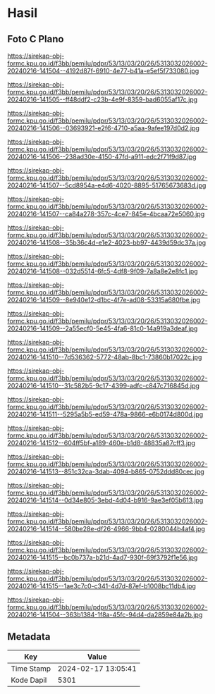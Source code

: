 # Hasil

## Foto C Plano

https://sirekap-obj-formc.kpu.go.id/f3bb/pemilu/pdpr/53/13/03/20/26/5313032026002-20240216-141504--4192d87f-6910-4e77-b41a-e5ef5f733080.jpg

https://sirekap-obj-formc.kpu.go.id/f3bb/pemilu/pdpr/53/13/03/20/26/5313032026002-20240216-141505--ff48ddf2-c23b-4e9f-8359-bad6055af17c.jpg

https://sirekap-obj-formc.kpu.go.id/f3bb/pemilu/pdpr/53/13/03/20/26/5313032026002-20240216-141506--03693921-e2f6-4710-a5aa-9afee197d0d2.jpg

https://sirekap-obj-formc.kpu.go.id/f3bb/pemilu/pdpr/53/13/03/20/26/5313032026002-20240216-141506--238ad30e-4150-47fd-a911-edc2f71f9d87.jpg

https://sirekap-obj-formc.kpu.go.id/f3bb/pemilu/pdpr/53/13/03/20/26/5313032026002-20240216-141507--5cd8954a-e4d6-4020-8895-51765673683d.jpg

https://sirekap-obj-formc.kpu.go.id/f3bb/pemilu/pdpr/53/13/03/20/26/5313032026002-20240216-141507--ca84a278-357c-4ce7-845e-4bcaa72e5060.jpg

https://sirekap-obj-formc.kpu.go.id/f3bb/pemilu/pdpr/53/13/03/20/26/5313032026002-20240216-141508--35b36c4d-e1e2-4023-bb97-4439d59dc37a.jpg

https://sirekap-obj-formc.kpu.go.id/f3bb/pemilu/pdpr/53/13/03/20/26/5313032026002-20240216-141508--032d5514-6fc5-4df8-9f09-7a8a8e2e8fc1.jpg

https://sirekap-obj-formc.kpu.go.id/f3bb/pemilu/pdpr/53/13/03/20/26/5313032026002-20240216-141509--8e940e12-d1bc-4f7e-ad08-53315a680fbe.jpg

https://sirekap-obj-formc.kpu.go.id/f3bb/pemilu/pdpr/53/13/03/20/26/5313032026002-20240216-141509--2a55ecf0-5e45-4fa6-81c0-14a919a3deaf.jpg

https://sirekap-obj-formc.kpu.go.id/f3bb/pemilu/pdpr/53/13/03/20/26/5313032026002-20240216-141510--7d536362-5772-48ab-8bc1-73860b17022c.jpg

https://sirekap-obj-formc.kpu.go.id/f3bb/pemilu/pdpr/53/13/03/20/26/5313032026002-20240216-141510--31c582b5-9c17-4399-adfc-c847c716845d.jpg

https://sirekap-obj-formc.kpu.go.id/f3bb/pemilu/pdpr/53/13/03/20/26/5313032026002-20240216-141511--5295a5b5-ed59-478a-9866-e6b0174d800d.jpg

https://sirekap-obj-formc.kpu.go.id/f3bb/pemilu/pdpr/53/13/03/20/26/5313032026002-20240216-141512--604ff5bf-a189-460e-b1d8-48835a87cff3.jpg

https://sirekap-obj-formc.kpu.go.id/f3bb/pemilu/pdpr/53/13/03/20/26/5313032026002-20240216-141513--851c32ca-3dab-4094-b865-0752ddd80cec.jpg

https://sirekap-obj-formc.kpu.go.id/f3bb/pemilu/pdpr/53/13/03/20/26/5313032026002-20240216-141514--0d34e805-3ebd-4d04-b916-9ae3ef05b613.jpg

https://sirekap-obj-formc.kpu.go.id/f3bb/pemilu/pdpr/53/13/03/20/26/5313032026002-20240216-141514--580be28e-df26-4966-9bb4-0280044b4af4.jpg

https://sirekap-obj-formc.kpu.go.id/f3bb/pemilu/pdpr/53/13/03/20/26/5313032026002-20240216-141515--bc0b737a-b21d-4ad7-930f-69f3792f1e56.jpg

https://sirekap-obj-formc.kpu.go.id/f3bb/pemilu/pdpr/53/13/03/20/26/5313032026002-20240216-141515--1ae3c7c0-c341-4d7d-87ef-b1008bc11db4.jpg

https://sirekap-obj-formc.kpu.go.id/f3bb/pemilu/pdpr/53/13/03/20/26/5313032026002-20240216-141504--363b1384-1f8a-45fc-94d4-da2859e84a2b.jpg


## Metadata

| Key        | Value               |
| ---------- | ------------------- |
| Time Stamp | 2024-02-17 13:05:41 |
| Kode Dapil | 5301                |



